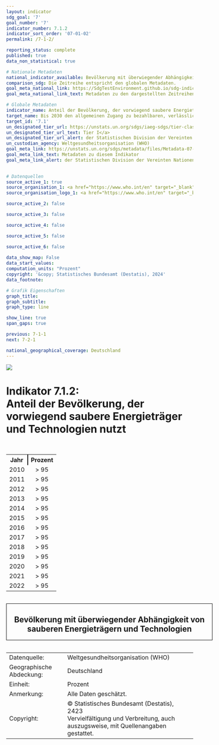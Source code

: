 ```yaml
---
layout: indicator    
sdg_goal: '7'    
goal_number: '7'    
indicator_number: 7.1.2    
indicator_sort_order: '07-01-02'    
permalink: /7-1-2/    

reporting_status: complete    
published: true    
data_non_statistical: true    

# Nationale Metadaten    
national_indicator_available: Bevölkerung mit überwiegender Abhängigkeit von sauberen Energieträgern und Technologien    
comparison_sdg: Die Zeitreihe entspricht den globalen Metadaten.    
goal_meta_national_link: https://SdgTestEnvironment.github.io/sdg-indicators/public/Meta/7.1.2.pdf
goal_meta_national_link_text: Metadaten zu den dargestellten Zeitreihen    

# Globale Metadaten    
indicator_name: Anteil der Bevölkerung, der vorwiegend saubere Energieträger und Technologien nutzt    
target_name: Bis 2030 den allgemeinen Zugang zu bezahlbaren, verlässlichen und modernen Energiedienstleistungen sichern    
target_id: '7.1'    
un_designated_tier_url: https://unstats.un.org/sdgs/iaeg-sdgs/tier-classification/'    
un_designated_tier_url_text: Tier I</a>    
un_designated_tier_url_alert: der Statistischen Division der Vereinten Nationen    
un_custodian_agency: Weltgesundheitsorganisation (WHO)    
goal_meta_link: https://unstats.un.org/sdgs/metadata/files/Metadata-07-01-02.pdf    
goal_meta_link_text: Metadaten zu diesem Indikator    
goal_meta_link_alert: der Statistischen Division der Vereinten Nationen    
    

# Datenquellen
source_active_1: true
source_organisation_1: <a href="https://www.who.int/en" target="_blank"> Weltgesundheitsorganisation (WHO) </a>
source_organisation_logo_1: <a href="https://www.who.int/en" target="_blank"><img src="https://sdg-indikatoren.de/public/OrgImgDe/who.png" alt="Logo who" style="height:60px; width:148px"/></a>

source_active_2: false

source_active_3: false

source_active_4: false

source_active_5: false

source_active_6: false
    
data_show_map: False    
data_start_values:     
computation_units: "Prozent"    
copyright: '&copy; Statistisches Bundesamt (Destatis), 2024'    
data_footnote:     

# Grafik Eigenschaften    
graph_title: 
graph_subtitle:     
graph_type: line    

show_line: true
span_gaps: true    

previous: 7-1-1    
next: 7-2-1    

national_geographical_coverage: Deutschland    
---
```



<img src="https://dnstestenvironment.github.io/dns-indicators/public/logos/destatis.png">
<h1>Indikator 7.1.2: <br>Anteil der Bevölkerung, der vorwiegend saubere Energieträger und Technologien nutzt</h1>
<br>


<table class="addinfotable">
  <tr class="addinfotr">
  	<th class="addinfoth" style="border-right: 2px solid black;">Jahr</th>
    	<th class="addinfoth">Prozent</th>  
  </tr>
  <tr class="addinfotr">
  	<td class="tdyear">2010</th>
    	<td style="text-align: center">> 95</th>  
  </tr>
  <tr class="addinfotr">
  	<td class="tdyear">2011</th>
    	<td style="text-align: center">> 95</th>  
  </tr>
  <tr class="addinfotr">
  	<td class="tdyear">2012</th>
    	<td style="text-align: center">> 95</th>  
  </tr>
  <tr class="addinfotr">
  	<td class="tdyear">2013</th>
    	<td style="text-align: center">> 95</th>  
  </tr>
  <tr class="addinfotr">
  	<td class="tdyear">2014</th>
    	<td style="text-align: center">> 95</th>  
  </tr>
  <tr class="addinfotr">
  	<td class="tdyear">2015</th>
    	<td style="text-align: center">> 95</th>  
  </tr>
 
  <tr class="addinfotr">
  	<td class="tdyear">2016</th>
    	<td style="text-align: center">> 95</th>  
  </tr>
  <tr class="addinfotr">
  	<td class="tdyear">2017</th>
    	<td style="text-align: center">> 95</th>  
  </tr>
  <tr class="addinfotr">
  	<td class="tdyear">2018</th>
    	<td style="text-align: center">> 95</th>  
  </tr>
  <tr class="addinfotr">
  	<td class="tdyear">2019</th>
    	<td style="text-align: center">> 95</th>  
  </tr>
  <tr class="addinfotr">
  	<td class="tdyear">2020</th>
    	<td style="text-align: center">> 95</th>  
  </tr>
  <tr class="addinfotr">
  	<td class="tdyear">2021</th>
    	<td style="text-align: center">> 95</th>  
  </tr>
  <tr class="addinfotr">
  	<td class="tdyear">2022</th>
    	<td style="text-align: center">> 95</th>  
  </tr>
</table>
<br>
<div style="border:1px solid black;width:110%;max-width:750px ">
<h2 id="chart-heading" class="chart-title" style="text-align: center; width:100%;max-width:700px">Bevölkerung mit überwiegender Abhängigkeit von sauberen Energieträgern und Technologien</h2>
<canvas id="myChart" style="width:100%;max-width:800px"></canvas>
<script>
var xyValues = [
  {x:2010, y:97.5},
  {x:2011, y:97.5},
  {x:2012, y:97.5},
  {x:2013, y:97.5},
  {x:2014, y:97.5},
  {x:2015, y:97.5},
  {x:2016, y:97.5},
  {x:2017, y:97.5},
  {x:2018, y:97.5},
  {x:2019, y:97.5},
  {x:2020, y:97.5},
  {x:2021, y:97.5},
  {x:2022, y:97.5}
];

new Chart("myChart", {
  type: "scatter",
  data: {
    datasets: [{
      borderColor: "rgb(252,195,11)",
      borderWidth: 15,
      pointRadius: 0,
      fill: false,
      data: xyValues,
      showLine: true,
    }]
  },
  options: {
    legend: {display: false},
    scales: {
      yAxes: [{	ticks: {min: 0, max: 100},
      			scaleLabel: {
        			display: true,
        			labelString: "Prozent"}
             }],
    }
  }
});
</script>
</div>
<br>
<table>
<tr>
	<td class="addinfonotel">Datenquelle:</td>
	<td class="addinfonoter">Weltgesundheitsorganisation (WHO)</td>
</tr>
<tr>
	<td class="addinfonotel">Geographische Abdeckung:</td>
	<td class="addinfonoter">Deutschland</td>
</tr>
<tr>
	<td class="addinfonotel">Einheit:</td>
	<td class="addinfonoter">Prozent</td>
</tr>
<tr>
	<td class="addinfonotel">Anmerkung:</td>
	<td class="addinfonoter">Alle Daten geschätzt.</td>
</tr>
<tr>
	<td class="addinfonotel">Copyright:</td>
	<td class="addinfonoter">© Statistisches Bundesamt (Destatis), 2423<br>Vervielfältigung und Verbreitung, auch auszugsweise, mit Quellenangaben gestattet.</td>
</tr>

</table>